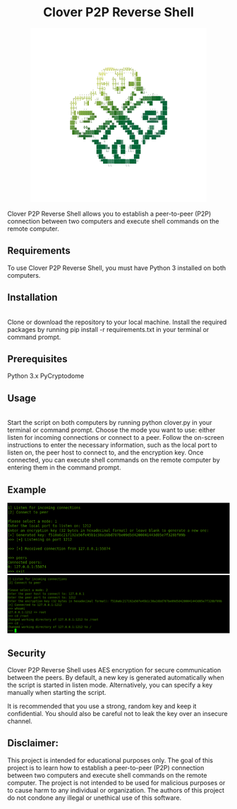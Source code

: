 <h1 align="center">Clover P2P Reverse Shell</h1>
<p align="center">
    <img alt="Clover P2P Reverse Shell" src="clover.png">
</p>
Clover P2P Reverse Shell allows you to establish a peer-to-peer (P2P) connection between two computers and execute shell commands on the remote computer.


<br>

## Requirements

To use Clover P2P Reverse Shell, you must have Python 3 installed on both computers.
<br>

## Installation
<br>
Clone or download the repository to your local machine.
Install the required packages by running pip install -r requirements.txt in your terminal or command prompt.
<br>

## Prerequisites

Python 3.x
PyCryptodome

## Usage

<br>
Start the script on both computers by running python clover.py in your terminal or command prompt.
Choose the mode you want to use: either listen for incoming connections or connect to a peer.
Follow the on-screen instructions to enter the necessary information, such as the local port to listen on, the peer host to connect to, and the encryption key.
Once connected, you can execute shell commands on the remote computer by entering them in the command prompt.


## Example

<img alt="Clover P2P Reverse Shell" src="2.png">

<br>

<img alt="Clover P2P Reverse Shell" src="1.png">


## Security 

Clover P2P Reverse Shell uses AES encryption for secure communication between the peers. By default, a new key is generated automatically when the script is started in listen mode. Alternatively, you can specify a key manually when starting the script.

It is recommended that you use a strong, random key and keep it confidential. You should also be careful not to leak the key over an insecure channel. <br> 
## Disclaimer:

This project is intended for educational purposes only. The goal of this project is to learn how to establish a peer-to-peer (P2P) connection between two computers and execute shell commands on the remote computer. The project is not intended to be used for malicious purposes or to cause harm to any individual or organization. The authors of this project do not condone any illegal or unethical use of this software.
